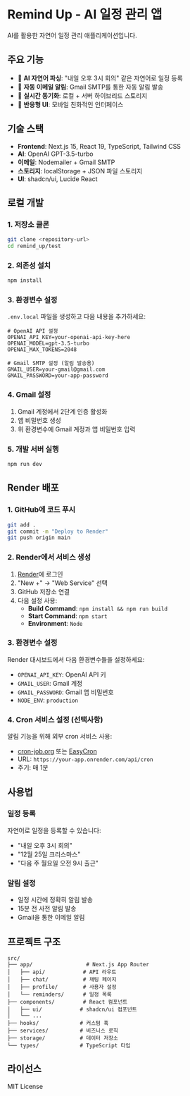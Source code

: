 # Remind Up - AI 일정 관리 앱

AI를 활용한 자연어 일정 관리 애플리케이션입니다.

## 주요 기능

- 🤖 **AI 자연어 파싱**: "내일 오후 3시 회의" 같은 자연어로 일정 등록
- 📧 **자동 이메일 알림**: Gmail SMTP를 통한 자동 알림 발송
- 🔄 **실시간 동기화**: 로컬 + 서버 하이브리드 스토리지
- 📱 **반응형 UI**: 모바일 친화적인 인터페이스

## 기술 스택

- **Frontend**: Next.js 15, React 19, TypeScript, Tailwind CSS
- **AI**: OpenAI GPT-3.5-turbo
- **이메일**: Nodemailer + Gmail SMTP
- **스토리지**: localStorage + JSON 파일 스토리지
- **UI**: shadcn/ui, Lucide React

## 로컬 개발

### 1. 저장소 클론
```bash
git clone <repository-url>
cd remind_up/test
```

### 2. 의존성 설치
```bash
npm install
```

### 3. 환경변수 설정
`.env.local` 파일을 생성하고 다음 내용을 추가하세요:

```env
# OpenAI API 설정
OPENAI_API_KEY=your-openai-api-key-here
OPENAI_MODEL=gpt-3.5-turbo
OPENAI_MAX_TOKENS=2048

# Gmail SMTP 설정 (알림 발송용)
GMAIL_USER=your-gmail@gmail.com
GMAIL_PASSWORD=your-app-password
```

### 4. Gmail 설정
1. Gmail 계정에서 2단계 인증 활성화
2. 앱 비밀번호 생성
3. 위 환경변수에 Gmail 계정과 앱 비밀번호 입력

### 5. 개발 서버 실행
```bash
npm run dev
```

## Render 배포

### 1. GitHub에 코드 푸시
```bash
git add .
git commit -m "Deploy to Render"
git push origin main
```

### 2. Render에서 서비스 생성
1. [Render](https://render.com)에 로그인
2. "New +" → "Web Service" 선택
3. GitHub 저장소 연결
4. 다음 설정 사용:
   - **Build Command**: `npm install && npm run build`
   - **Start Command**: `npm start`
   - **Environment**: `Node`

### 3. 환경변수 설정
Render 대시보드에서 다음 환경변수들을 설정하세요:
- `OPENAI_API_KEY`: OpenAI API 키
- `GMAIL_USER`: Gmail 계정
- `GMAIL_PASSWORD`: Gmail 앱 비밀번호
- `NODE_ENV`: `production`

### 4. Cron 서비스 설정 (선택사항)
알림 기능을 위해 외부 cron 서비스 사용:
- [cron-job.org](https://cron-job.org) 또는 [EasyCron](https://www.easycron.com)
- URL: `https://your-app.onrender.com/api/cron`
- 주기: 매 1분

## 사용법

### 일정 등록
자연어로 일정을 등록할 수 있습니다:
- "내일 오후 3시 회의"
- "12월 25일 크리스마스"
- "다음 주 월요일 오전 9시 출근"

### 알림 설정
- 일정 시간에 정확히 알림 발송
- 15분 전 사전 알림 발송
- Gmail을 통한 이메일 알림

## 프로젝트 구조

```
src/
├── app/                 # Next.js App Router
│   ├── api/            # API 라우트
│   ├── chat/           # 채팅 페이지
│   ├── profile/        # 사용자 설정
│   └── reminders/      # 일정 목록
├── components/         # React 컴포넌트
│   ├── ui/            # shadcn/ui 컴포넌트
│   └── ...
├── hooks/             # 커스텀 훅
├── services/          # 비즈니스 로직
├── storage/           # 데이터 저장소
└── types/             # TypeScript 타입
```

## 라이선스

MIT License